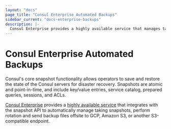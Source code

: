 ```yaml
---
layout: "docs"
page_title: "Consul Enterprise Automated Backups"
sidebar_current: "docs-enterprise-backups"
description: |-
  Consul Enterprise provides a highly available service that manages taking snapshots, rotation and sending backup files offsite to Amazon S3 (or another S3-compatible endpoint).
---
```


# Consul Enterprise Automated Backups

Consul's core snapshot functionality allows operators to save and restore the state of
the Consul servers for disaster recovery. Snapshots are atomic and
point-in-time, and include key/value entries, service catalog, prepared
queries, sessions, and ACLs.

[Consul Enterprise](https://www.hashicorp.com/consul.html) provides a [highly
available service](/docs/commands/snapshot/agent.html) that
integrates with the snapshot API to automatically manage taking snapshots,
perform rotation and send backup files offsite to GCP, Amazon S3, or another S3-compatible endpoint.
